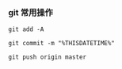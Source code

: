 ### git 常用操作

```
git add -A
```

```
git commit -m "%THISDATETIME%"
```

```
git push origin master
```